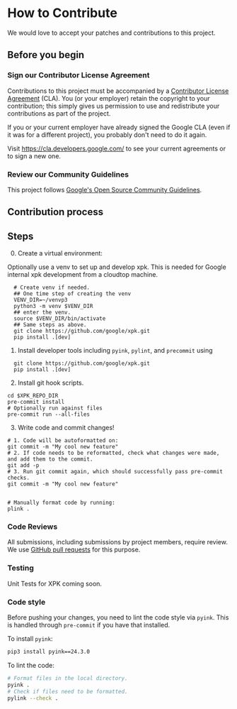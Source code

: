 # How to Contribute

We would love to accept your patches and contributions to this project.

## Before you begin

### Sign our Contributor License Agreement

Contributions to this project must be accompanied by a
[Contributor License Agreement](https://cla.developers.google.com/about) (CLA).
You (or your employer) retain the copyright to your contribution; this simply
gives us permission to use and redistribute your contributions as part of the
project.

If you or your current employer have already signed the Google CLA (even if it
was for a different project), you probably don't need to do it again.

Visit <https://cla.developers.google.com/> to see your current agreements or to
sign a new one.

### Review our Community Guidelines

This project follows [Google's Open Source Community
Guidelines](https://opensource.google/conduct/).

## Contribution process

## Steps

0. <Optionally needed> Create a virtual environment:

Optionally use a venv to set up and develop xpk. This is needed for Google
internal xpk development from a cloudtop machine.

```shell
  # Create venv if needed.
  ## One time step of creating the venv
  VENV_DIR=~/venvp3
  python3 -m venv $VENV_DIR
  ## enter the venv.
  source $VENV_DIR/bin/activate
  ## Same steps as above.
  git clone https://github.com/google/xpk.git
  pip install .[dev]
```

1. Install developer tools including `pyink`, `pylint`, and `precommit` using

```shell
  git clone https://github.com/google/xpk.git
  pip install .[dev]
```

2. Install git hook scripts.
```shell
cd $XPK_REPO_DIR
pre-commit install
# Optionally run against files
pre-commit run --all-files
```

3. Write code and commit changes!
```shell
# 1. Code will be autoformatted on:
git commit -m "My cool new feature"
# 2. If code needs to be reformatted, check what changes were made, and add them to the commit.
git add -p
# 3. Run git commit again, which should successfully pass pre-commit checks.
git commit -m "My cool new feature"


# Manually format code by running:
plink .
```

### Code Reviews

All submissions, including submissions by project members, require review. We
use [GitHub pull requests](https://docs.github.com/articles/about-pull-requests)
for this purpose.

### Testing
Unit Tests for XPK coming soon.

### Code style
Before pushing your changes, you need to lint the code style via `pyink`. This
is handled through `pre-commit` if you have that installed.

To install `pyink`:

```sh
pip3 install pyink==24.3.0
```

To lint the code:

```sh
# Format files in the local directory.
pyink .
# Check if files need to be formatted.
pylink --check .
```
